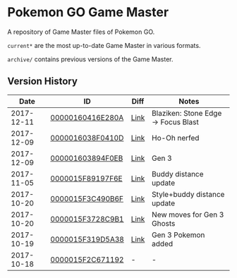 # Pokemon GO Game Master
A repository of Game Master files of Pokemon GO.

`current*` are the most up-to-date Game Master in various formats.

`archive/` contains previous versions of the Game Master.



## Version History
|Date|ID|Diff|Notes|
|---|---|---|---|
|2017-12-11|[00000160416E280A](https://github.com/pekingduck/pogo-game-master/blob/master/archive/00000160416E280A_GAME_MASTER.txt) |[Link](https://github.com/pekingduck/pogo-game-master/commit/f0d8c51a90a04c79631228ad740646dba2fe43cf#diff-589fb52f9a37393116479ac3c0dfd8ef)|Blaziken: Stone Edge -> Focus Blast|
|2017-12-09|[0000016038F0410D](https://github.com/pekingduck/pogo-game-master/blob/master/archive/0000016038F0410D_GAME_MASTER.txt)|[Link](https://github.com/pekingduck/pogo-game-master/commit/285880e66a4e9ad980c0b2a8f457073115f3e935#diff-589fb52f9a37393116479ac3c0dfd8ef)|Ho-Oh nerfed|
|2017-12-09|[000001603894F0EB](https://github.com/pekingduck/pogo-game-master/blob/master/archive/000001603894F0EB_GAME_MASTER.txt)|[Link](https://github.com/pekingduck/pogo-game-master/commit/19383be8c0f23cab58173d932a4352b71b0dc512#diff-589fb52f9a37393116479ac3c0dfd8ef)|Gen 3|
|2017-11-05|[0000015F89197F6E](https://github.com/pekingduck/pogo-game-master/blob/master/archive/0000015F3C490B6F_GAME_MASTER.txt)|[Link](https://github.com/pekingduck/pogo-game-master/commit/e6cdb17b78dc2f5b62e52245f8e6bfefb12b13d2#diff-589fb52f9a37393116479ac3c0dfd8ef)|Buddy distance update|
|2017-10-20|[0000015F3C490B6F](https://github.com/pekingduck/pogo-game-master/blob/master/archive/0000015F3C490B6F_GAME_MASTER.txt)|[Link](https://github.com/pekingduck/pogo-game-master/commit/bbf978e462644a392975f7172783d8b5e48c8aee#diff-589fb52f9a37393116479ac3c0dfd8ef)|Style+buddy distance update|
|2017-10-20|[0000015F3728C9B1](https://github.com/pekingduck/pogo-game-master/blob/master/archive/0000015F3728C9B1_GAME_MASTER.txt)|[Link](https://github.com/pekingduck/pogo-game-master/commit/9ad0a7ba792057fe27499369d029f77f84bb311b#diff-589fb52f9a37393116479ac3c0dfd8ef)|New moves for Gen 3 Ghosts|
|2017-10-19|[0000015F319D5A38](https://github.com/pekingduck/pogo-game-master/blob/master/archive/0000015F319D5A38_GAME_MASTER.txt)|[Link](https://github.com/pekingduck/pogo-game-master/commit/ed4ad1674f8043064089552631e11426443d765c#diff-589fb52f9a37393116479ac3c0dfd8ef)|Gen 3 Pokemon added|
|2017-10-18|[0000015F2C671192](https://github.com/pekingduck/pogo-game-master/blob/master/archive/0000015F2C671192_GAME_MASTER.txt)|-|-|
